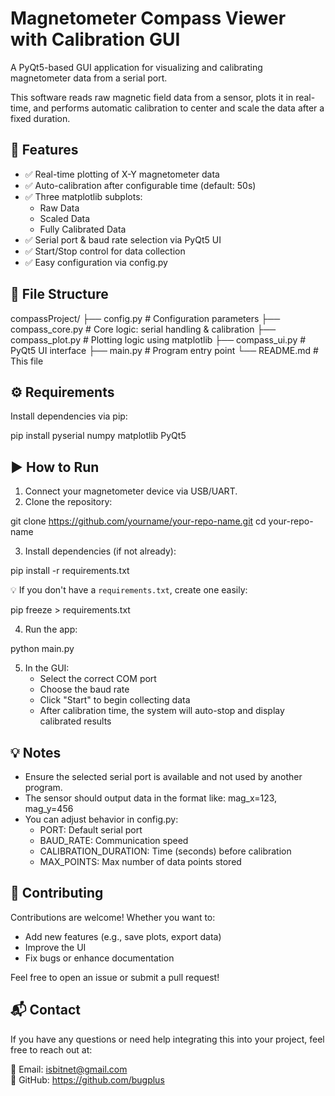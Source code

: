 # Magnetometer Compass Viewer with Calibration GUI

A PyQt5-based GUI application for visualizing and calibrating magnetometer data from a serial port.

This software reads raw magnetic field data from a sensor, plots it in real-time, and performs automatic calibration to center and scale the data after a fixed duration.

## 🧩 Features

- ✅ Real-time plotting of X-Y magnetometer data
- ✅ Auto-calibration after configurable time (default: 50s)
- ✅ Three matplotlib subplots:
  - Raw Data
  - Scaled Data
  - Fully Calibrated Data
- ✅ Serial port & baud rate selection via PyQt5 UI
- ✅ Start/Stop control for data collection
- ✅ Easy configuration via config.py

## 📁 File Structure

compassProject/
├── config.py              # Configuration parameters
├── compass_core.py        # Core logic: serial handling & calibration
├── compass_plot.py        # Plotting logic using matplotlib
├── compass_ui.py          # PyQt5 UI interface
├── main.py                # Program entry point
└── README.md              # This file

## ⚙️ Requirements

Install dependencies via pip:

pip install pyserial numpy matplotlib PyQt5

## ▶️ How to Run

1. Connect your magnetometer device via USB/UART.
2. Clone the repository:

git clone https://github.com/yourname/your-repo-name.git
cd your-repo-name

3. Install dependencies (if not already):

pip install -r requirements.txt

💡 If you don't have a `requirements.txt`, create one easily:

pip freeze > requirements.txt

4. Run the app:

python main.py

5. In the GUI:
   - Select the correct COM port
   - Choose the baud rate
   - Click "Start" to begin collecting data
   - After calibration time, the system will auto-stop and display calibrated results

## 💡 Notes

- Ensure the selected serial port is available and not used by another program.
- The sensor should output data in the format like:
  mag_x=123, mag_y=456
- You can adjust behavior in config.py:
  - PORT: Default serial port
  - BAUD_RATE: Communication speed
  - CALIBRATION_DURATION: Time (seconds) before calibration
  - MAX_POINTS: Max number of data points stored

## 🤝 Contributing

Contributions are welcome! Whether you want to:
- Add new features (e.g., save plots, export data)
- Improve the UI
- Fix bugs or enhance documentation

Feel free to open an issue or submit a pull request!

## 📬 Contact

If you have any questions or need help integrating this into your project, feel free to reach out at:

📧 Email: isbitnet@gmail.com  
🐙 GitHub: https://github.com/bugplus
